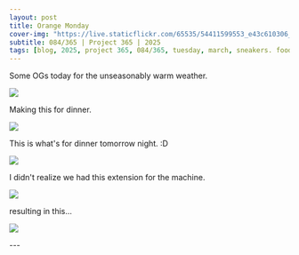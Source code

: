 ```yaml
---
layout: post
title: Orange Monday
cover-img: "https://live.staticflickr.com/65535/54411599553_e43c610306_h.jpg"
subtitle: 084/365 | Project 365 | 2025
tags: [blog, 2025, project 365, 084/365, tuesday, march, sneakers. food]
---
```

<style>
  .intro-header.big-img {
    background-position:center; 
  }
</style>
Some OGs today for the unseasonably warm weather.
<p class="post-img-wrap">
  <img src="https://live.staticflickr.com/65535/54411599553_e43c610306_h.jpg">
</p>
Making this for dinner.
<p class="post-img-wrap">
  <img src="https://live.staticflickr.com/65535/54411599708_98ebbf81f4_h.jpg">
</p>
This is what's for dinner tomorrow night. :D
<p class="post-img-wrap">
  <img src="https://live.staticflickr.com/65535/54411599888_0671553702_h.jpg">
</p>
I didn't realize we had this extension for the machine.
<p class="post-img-wrap">
  <img src="https://live.staticflickr.com/65535/54410480582_cf0d392121_h.jpg">
</p>
resulting in this...
<p class="post-img-wrap">
  <img src="https://live.staticflickr.com/65535/54411599568_adcb3fa0cc_h.jpg">
</p>
---
